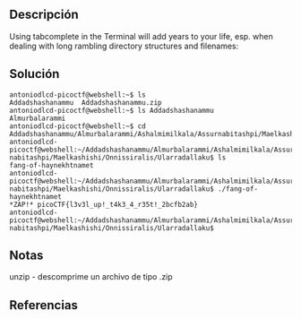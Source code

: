 ## Descripción
Using tabcomplete in the Terminal will add years to your life, esp. when dealing with long rambling directory structures and filenames: 
## Solución
```
antoniodlcd-picoctf@webshell:~$ ls 
Addadshashanammu  Addadshashanammu.zip
antoniodlcd-picoctf@webshell:~$ ls Addadshashanammu
Almurbalarammi
antoniodlcd-picoctf@webshell:~$ cd Addadshashanammu/Almurbalarammi/Ashalmimilkala/Assurnabitashpi/Maelkashishi/Onnissiralis/Ularradallaku/
antoniodlcd-picoctf@webshell:~/Addadshashanammu/Almurbalarammi/Ashalmimilkala/Assur
nabitashpi/Maelkashishi/Onnissiralis/Ularradallaku$ ls
fang-of-haynekhtnamet
antoniodlcd-picoctf@webshell:~/Addadshashanammu/Almurbalarammi/Ashalmimilkala/Assur
nabitashpi/Maelkashishi/Onnissiralis/Ularradallaku$ ./fang-of-haynekhtnamet 
*ZAP!* picoCTF{l3v3l_up!_t4k3_4_r35t!_2bcfb2ab}
antoniodlcd-picoctf@webshell:~/Addadshashanammu/Almurbalarammi/Ashalmimilkala/Assur
nabitashpi/Maelkashishi/Onnissiralis/Ularradallaku$ 
```

## Notas
unzip - descomprime un archivo de tipo .zip
## Referencias
